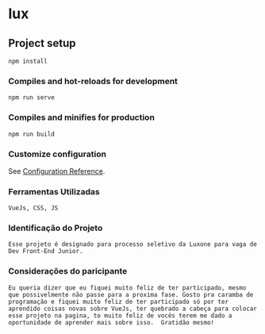 # lux

## Project setup
```
npm install
```

### Compiles and hot-reloads for development
```
npm run serve
```

### Compiles and minifies for production
```
npm run build
```

### Customize configuration
See [Configuration Reference](https://cli.vuejs.org/config/).

### Ferramentas Utilizadas
```
VueJs, CSS, JS
```

### Identificação do Projeto
```
Esse projeto é designado para processo seletivo da Luxone para vaga de Dev Front-End Junior.
```

### Considerações do paricipante 
```
Eu queria dizer que eu fiquei muito feliz de ter participado, mesmo que possivelmente não passe para a proxima fase. Gosto pra caramba de programação e fiquei muito feliz de ter participado só por ter aprendido coisas novas sobre VueJs, ter quebrado a cabeça para colocar esse projeto na pagina, to muito feliz de vocês terem me dado a oportunidade de aprender mais sobre isso.  Gratidão mesmo! 
```

